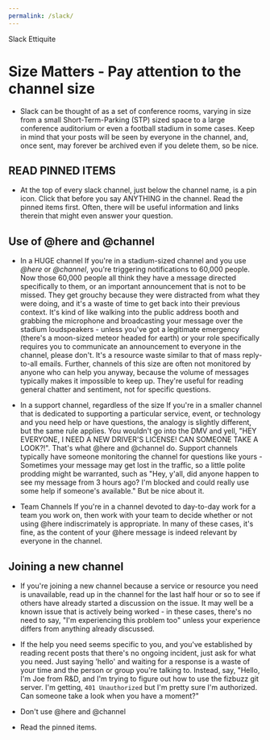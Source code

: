 ```yaml
---
permalink: /slack/
---
```


Slack Ettiquite

# Size Matters - Pay attention to the channel size
* Slack can be thought of as a set of conference rooms, varying in size from a small Short-Term-Parking (STP) sized space to a large conference auditorium or even a football stadium in some cases. Keep in mind that your posts will be seen by everyone in the channel, and, once sent, may forever be archived even if you delete them, so be nice.

## READ PINNED ITEMS
* At the top of every slack channel, just below the channel name, is a pin icon. Click that before you say ANYTHING in the channel. Read the pinned items first. Often, there will be useful information and links therein that might even answer your question.

## Use of @here and @channel
* In a HUGE channel
If you're in a stadium-sized channel and you use *@here* or *@channel*, you're triggering notifications to 60,000 people. Now those 60,000 people all think they have a message directed specifically to them, or an important announcement that is not to be missed. They get grouchy because they were distracted from what they were doing, and it's a waste of time to get back into their previous context. It's kind of like walking into the public address booth and grabbing the microphone and broadcasting your message over the stadium loudspeakers - unless you've got a legitimate emergency (there's a moon-sized meteor headed for earth) or your role specifically requires you to communicate an announcement to everyone in the channel, please don't. It's a resource waste similar to that of mass reply-to-all emails. Further, channels of this size are often not monitored by anyone who can help you anyway, because the volume of messages typically makes it impossible to keep up. They're useful for reading general chatter and sentiment, not for specific questions.

* In a support channel, regardless of the size
If you're in a smaller channel that is dedicated to supporting a particular service, event, or technology and you need help or have questions, the analogy is slightly different, but the same rule applies. You wouldn't go into the DMV and yell, "HEY EVERYONE, I NEED A NEW DRIVER'S LICENSE! CAN SOMEONE TAKE A LOOK?!". That's what @here and @channel do. Support channels typically have someone monitoring the channel for questions like yours - Sometimes your message may get lost in the traffic, so a little polite prodding might be warranted, such as "Hey, y'all, did anyone happen to see my message from 3 hours ago? I'm blocked and could really use some help if someone's available." But be nice about it.

* Team Channels
If you're in a channel devoted to day-to-day work for a team you work on, then work with your team to decide whether or not using @here indiscrimately is appropriate. In many of these cases, it's fine, as the content of your @here message is indeed relevant by everyone in the channel.

## Joining a new channel

* If you're joining a new channel because a service or resource you need is unavailable, read up in the channel for the last half hour or so to see if others have already started a discussion on the issue. It may well be a known issue that is actively being worked - in these cases, there's no need to say, "I'm experiencing this problem too" unless your experience differs from anything already discussed.

* If the help you need seems specific to you, and you've established by reading recent posts that there's no ongoing incident, just ask for what you need. Just saying 'hello' and waiting for a response is a waste of your time and the person or group you're talking to. Instead, say, "Hello, I'm Joe from R&D, and I'm trying to figure out how to use the fizbuzz git server. I'm getting, `401 Unauthorized` but I'm pretty sure I'm authorized. Can someone take a look when you have a moment?"

* Don't use @here and @channel

* Read the pinned items.
